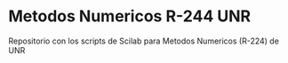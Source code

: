 # Metodos Numericos R-244 UNR
Repositorio con los scripts de Scilab para Metodos Numericos (R-224) de UNR 
